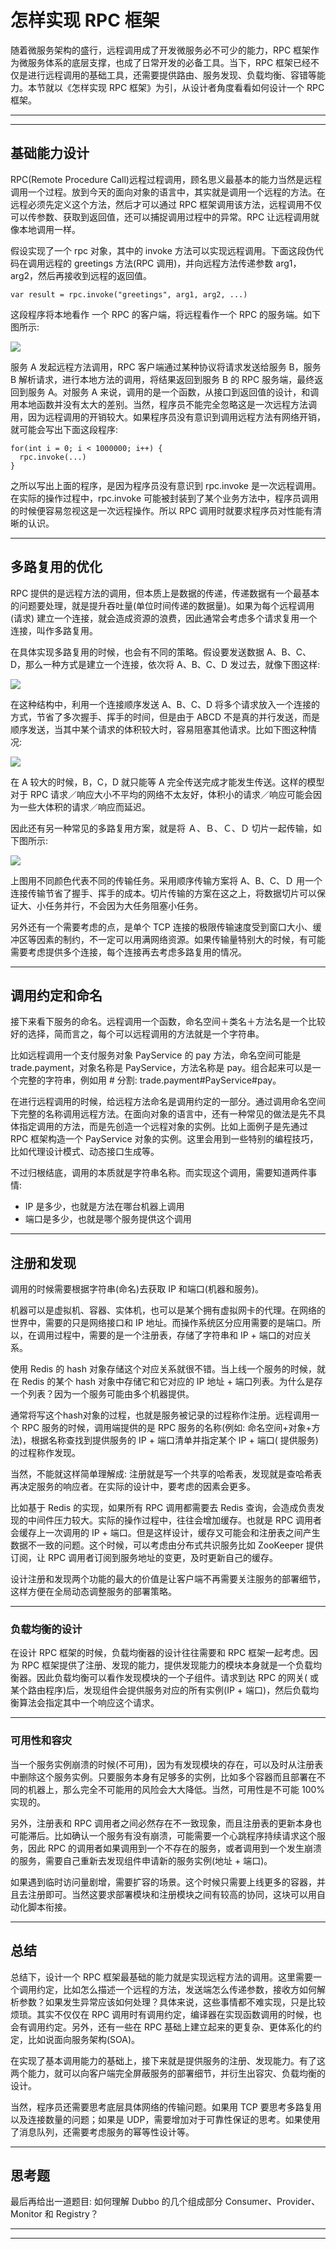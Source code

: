 # 怎样实现 RPC 框架

随着微服务架构的盛行，远程调用成了开发微服务必不可少的能力，RPC 框架作为微服务体系的底层支撑，也成了日常开发的必备工具。当下，RPC
框架已经不仅是进行远程调用的基础工具，还需要提供路由、服务发现、负载均衡、容错等能力。本节就以《怎样实现 RPC 框架》为引，从设计者角度看看如何设计一个 RPC 框架。

---
---

## 基础能力设计

RPC(Remote Procedure Call)远程过程调用，顾名思义最基本的能力当然是远程调用一个过程。放到今天的面向对象的语言中，其实就是调用一个远程的方法。在远程必须先定义这个方法，然后才可以通过 RPC
框架调用该方法，远程调用不仅可以传参数、获取到返回值，还可以捕捉调用过程中的异常。RPC 让远程调用就像本地调用一样。

假设实现了一个 rpc 对象，其中的 invoke 方法可以实现远程调用。下面这段伪代码在调用远程的 greetings 方法(RPC 调用)，并向远程方法传递参数 arg1，arg2，然后再接收到远程的返回值。

```shell
var result = rpc.invoke("greetings", arg1, arg2, ...)
```

这段程序将本地看作 一个 RPC 的客户端，将远程看作一个 RPC 的服务端。如下图所示:

![](../../images/module_3/13_1.png)

服务 A 发起远程方法调用，RPC 客户端通过某种协议将请求发送给服务 B，服务 B 解析请求，进行本地方法的调用，将结果返回到服务 B 的 RPC 服务端，最终返回到服务 A。对服务 A
来说，调用的是一个函数，从接口到返回值的设计，和调用本地函数并没有太大的差别。当然，程序员不能完全忽略这是一次远程方法调用，因为远程调用的开销较大。如果程序员没有意识到调用远程方法有网络开销，就可能会写出下面这段程序:

```shell
for(int i = 0; i < 1000000; i++) {
  rpc.invoke(...)
}
```

之所以写出上面的程序，是因为程序员没有意识到 rpc.invoke 是一次远程调用。在实际的操作过程中，rpc.invoke 可能被封装到了某个业务方法中，程序员调用的时候便容易忽视这是一次远程操作。所以 RPC
调用时就要求程序员对性能有清晰的认识。

---

## 多路复用的优化

RPC 提供的是远程方法的调用，但本质上是数据的传递，传递数据有一个最基本的问题要处理，就是提升吞吐量(单位时间传递的数据量)。如果为每个远程调用(请求)
建立一个连接，就会造成资源的浪费，因此通常会考虑多个请求复用一个连接，叫作多路复用。

在具体实现多路复用的时候，也会有不同的策略。假设要发送数据 A、B、C、D，那么一种方式是建立一个连接，依次将 A、B、C、D 发过去，就像下图这样:

![](../../images/module_3/13_2.png)

在这种结构中，利用一个连接顺序发送 A、B、C、D 将多个请求放入一个连接的方式，节省了多次握手、挥手的时间，但是由于 ABCD 不是真的并行发送，而是顺序发送，当其中某个请求的体积较大时，容易阻塞其他请求。比如下图这种情况:

![](../../images/module_3/13_3.png)

在 A 较大的时候，B，C，D 就只能等 A 完全传送完成才能发生传送。这样的模型对于 RPC 请求／响应大小不平均的网络不太友好，体积小的请求／响应可能会因为一些大体积的请求／响应而延迟。

因此还有另一种常见的多路复用方案，就是将 Ａ、Ｂ、Ｃ、Ｄ 切片一起传输，如下图所示:

![](../../images/module_3/13_4.png)

上图用不同颜色代表不同的传输任务。采用顺序传输方案将 A、B、C、Ｄ 用一个连接传输节省了握手、挥手的成本。切片传输的方案在这之上，将数据切片可以保证大、小任务并行，不会因为大任务阻塞小任务。

另外还有一个需要考虑的点，是单个 TCP 连接的极限传输速度受到窗口大小、缓冲区等因素的制约，不一定可以用满网络资源。如果传输量特别大的时候，有可能需要考虑提供多个连接，每个连接再去考虑多路复用的情况。

---

## 调用约定和命名

接下来看下服务的命名。远程调用一个函数，命名空间＋类名＋方法名是一个比较好的选择，简而言之，每个可以远程调用的方法就是一个字符串。

比如远程调用一个支付服务对象 PayService 的 pay 方法，命名空间可能是 trade.payment，对象名称是 PayService，方法名称是 pay。组合起来可以是一个完整的字符串，例如用 # 分割:
trade.payment#PayService#pay。

在进行远程调用的时候，给远程方法命名是调用约定的一部分。通过调用命名空间下完整的名称调用远程方法。在面向对象的语言中，还有一种常见的做法是先不具体指定调用的方法，而是先创造一个远程对象的实例。比如上面例子是先通过 RPC 框架构造一个
PayService 对象的实例。这里会用到一些特别的编程技巧，比如代理设计模式、动态接口生成等。

不过归根结底，调用的本质就是字符串名称。而实现这个调用，需要知道两件事情:

* IP 是多少，也就是方法在哪台机器上调用
* 端口是多少，也就是哪个服务提供这个调用

---

## 注册和发现

调用的时候需要根据字符串(命名)去获取 IP 和端口(机器和服务)。

机器可以是虚拟机、容器、实体机，也可以是某个拥有虚拟网卡的代理。在网络的世界中，需要的只是网络接口和 IP 地址。而操作系统区分应用需要的是端口。所以，在调用过程中，需要的是一个注册表，存储了字符串和 IP + 端口的对应关系。

使用 Redis 的 hash 对象存储这个对应关系就很不错。当上线一个服务的时候，就在 Redis 的某个 hash 对象中存储它和它对应的 IP 地址 + 端口列表。为什么是存一个列表？因为一个服务可能由多个机器提供。

通常将写这个hash对象的过程，也就是服务被记录的过程称作注册。远程调用一个 RPC 服务的时候，调用端提供的是 RPC 服务的名称(例如: 命名空间+对象+方法)，根据名称查找到提供服务的 IP + 端口清单并指定某个 IP + 端口(
提供服务)的过程称作发现。

当然，不能就这样简单理解成: 注册就是写一个共享的哈希表，发现就是查哈希表再决定服务的响应者。在实际的设计中，要考虑的因素会更多。

比如基于 Redis 的实现，如果所有 RPC 调用都需要去 Redis 查询，会造成负责发现的中间件压力较大。实际的操作过程中，往往会增加缓存。也就是 RPC 调用者会缓存上一次调用的 IP +
端口。但是这样设计，缓存又可能会和注册表之间产生数据不一致的问题。这个时候，可以考虑由分布式共识服务比如 ZooKeeper 提供订阅，让 RPC 调用者订阅到服务地址的变更，及时更新自己的缓存。

设计注册和发现两个功能的最大的价值是让客户端不再需要关注服务的部署细节，这样方便在全局动态调整服务的部署策略。

---

### 负载均衡的设计

在设计 RPC 框架的时候，负载均衡器的设计往往需要和 RPC 框架一起考虑。因为 RPC 框架提供了注册、发现的能力，提供发现能力的模块本身就是一个负载均衡器。因此负载均衡可以看作发现模块的一个子组件。请求到达 RPC 的网关(
或某个路由程序)后，发现组件会提供服务对应的所有实例(IP + 端口)，然后负载均衡算法会指定其中一个响应这个请求。

---

### 可用性和容灾

当一个服务实例崩溃的时候(不可用)，因为有发现模块的存在，可以及时从注册表中删除这个服务实例。只要服务本身有足够多的实例，比如多个容器而且部署在不同的机器上，那么完全不可能用的风险会大大降低。当然，可用性是不可能 100% 实现的。

另外，注册表和 RPC 调用者之间必然存在不一致现象，而且注册表的更新本身也可能滞后。比如确认一个服务有没有崩溃，可能需要一个心跳程序持续请求这个服务，因此 RPC
的调用者如果调用到一个不存在的服务，或者调用到一个发生崩溃的服务，需要自己重新去发现组件申请新的服务实例(地址 + 端口)。

如果遇到临时访问量剧增，需要扩容的场景。这个时候只需要上线更多的容器，并且去注册即可。当然这要求部署模块和注册模块之间有较高的协同，这块可以用自动化脚本衔接。

---

## 总结

总结下，设计一个 RPC 框架最基础的能力就是实现远程方法的调用。这里需要一个调用约定，比如怎么描述一个远程的方法，发送端怎么传递参数，接收方如何解析参数？如果发生异常应该如何处理？具体来说，这些事情都不难实现，只是比较烦琐。其实不仅仅在
RPC 调用时有调用约定，编译器在实现函数调用的时候，也会有调用约定。另外，还有一些在 RPC 基础上建立起来的更复杂、更体系化的约定，比如说面向服务架构(SOA)。

在实现了基本调用能力的基础上，接下来就是提供服务的注册、发现能力。有了这两个能力，就可以向客户端完全屏蔽服务的部署细节，并衍生出容灾、负载均衡的设计。

当然，程序员还需要思考底层具体网络的传输问题。如果用 TCP 要思考多路复用以及连接数量的问题；如果是 UDP，需要增加对于可靠性保证的思考。如果使用了消息队列，还需要考虑服务的幂等性设计等。

---

## 思考题

最后再给出一道题目: 如何理解 Dubbo 的几个组成部分 Consumer、Provider、Monitor 和 Registry？

---
---

